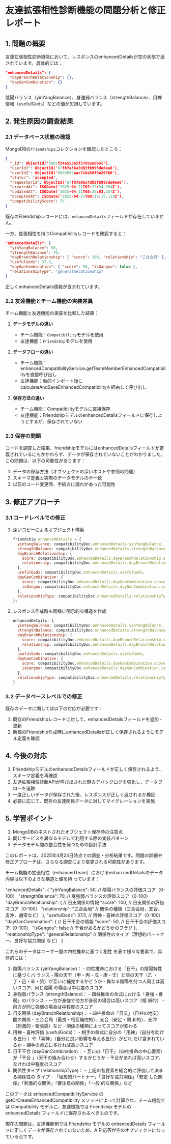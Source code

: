 # 友達拡張相性診断機能の問題分析と修正レポート

## 1. 問題の概要

友達拡張相性診断機能において、レスポンスのenhancedDetailsが空の状態で返されています。具体的には：

```json
"enhancedDetails": {
  "dayBranchRelationship": {},
  "dayGanCombination": {}
}
```

陰陽バランス（yinYangBalance）、身強弱バランス（strengthBalance）、用神情報（usefulGods）などの値が欠損しています。

## 2. 発生原因の調査結果

### 2.1 データベース状態の確認

MongoDBの`friendships`コレクションを確認したところ：

```json
{
  "_id": ObjectId('6805f24e553e5f37092e6b5c'),
  "userId1": ObjectId('67f87e86a7d83fb995de0ee6'),
  "userId2": ObjectId('6803699aac7c6a58f9a207b0'),
  "status": 'accepted',
  "requesterId": ObjectId('67f87e86a7d83fb995de0ee6'),
  "createdAt": ISODate('2025-04-21T07:22:54.984Z'),
  "updatedAt": ISODate('2025-04-21T08:26:03.187Z'),
  "acceptedAt": ISODate('2025-04-21T08:16:15.119Z'),
  "compatibilityScore": 75
}
```

既存のFriendshipレコードには、`enhancedDetails`フィールドが存在していません。

一方、拡張相性を持つCompatibilityレコードを確認すると：

```json
"enhancedDetails": {
  "yinYangBalance": 50,
  "strengthBalance": 70,
  "dayBranchRelationship": { "score": 100, "relationship": "三合会局" },
  "usefulGods": 37.5,
  "dayGanCombination": { "score": 50, "isGangou": false },
  "relationshipType": "generalRelationship"
}
```

正しくenhancedDetails情報が含まれています。

### 2.2 友達機能とチーム機能の実装差異

チーム機能と友達機能の実装を比較した結果：

1. **データモデルの違い**
   - チーム機能：`Compatibility`モデルを使用
   - 友達機能：`Friendship`モデルを使用

2. **データフローの違い**
   - チーム機能：enhancedCompatibilityService.getTeamMemberEnhancedCompatibilityを直接呼び出し
   - 友達機能：動的インポート後にcalculateAndSaveEnhancedCompatibilityを経由して呼び出し

3. **保存方法の違い**
   - チーム機能：Compatibilityモデルに直接保存
   - 友達機能：FriendshipモデルのenhancedDetailsフィールドに保存しようとするが、保存されていない

### 2.3 保存の問題

コードを調査した結果、friendshipモデルにはenhancedDetailsフィールドが定義されているにもかかわらず、データが保存されていないことがわかりました。この問題は、以下の可能性があります：

1. データの保存方法（オブジェクトの深いネストや参照の問題）
2. スキーマ定義と実際のデータモデルの不一致
3. 以前のコード変更時、手続きに漏れがあった可能性

## 3. 修正アプローチ

### 3.1 コードレベルでの修正

1. 深いコピーによるオブジェクト構築
   ```javascript
   friendship.enhancedDetails = {
     yinYangBalance: compatibilityDoc.enhancedDetails.yinYangBalance,
     strengthBalance: compatibilityDoc.enhancedDetails.strengthBalance,
     dayBranchRelationship: {
       score: compatibilityDoc.enhancedDetails.dayBranchRelationship.score,
       relationship: compatibilityDoc.enhancedDetails.dayBranchRelationship.relationship
     },
     usefulGods: compatibilityDoc.enhancedDetails.usefulGods,
     dayGanCombination: {
       score: compatibilityDoc.enhancedDetails.dayGanCombination.score,
       isGangou: compatibilityDoc.enhancedDetails.dayGanCombination.isGangou
     },
     relationshipType: compatibilityDoc.enhancedDetails.relationshipType
   };
   ```

2. レスポンス作成時も同様に明示的な構造を作成
   ```javascript
   enhancedDetails: {
     yinYangBalance: compatibilityDoc.enhancedDetails.yinYangBalance,
     strengthBalance: compatibilityDoc.enhancedDetails.strengthBalance,
     dayBranchRelationship: {
       score: compatibilityDoc.enhancedDetails.dayBranchRelationship.score,
       relationship: compatibilityDoc.enhancedDetails.dayBranchRelationship.relationship
     },
     usefulGods: compatibilityDoc.enhancedDetails.usefulGods,
     dayGanCombination: {
       score: compatibilityDoc.enhancedDetails.dayGanCombination.score,
       isGangou: compatibilityDoc.enhancedDetails.dayGanCombination.isGangou
     },
     relationshipType: compatibilityDoc.enhancedDetails.relationshipType
   }
   ```

### 3.2 データベースレベルでの修正

既存のデータに関しては以下の対応が必要です：

1. 既存のFriendshipレコードに対して、enhancedDetailsフィールドを追加・更新
2. 新規のFriendship作成時にenhancedDetailsが正しく保存されるようにモデル定義を確認

## 4. 今後の対応

1. FriendshipモデルのenhancedDetailsフィールドが正しく保存されるよう、スキーマ定義を再確認
2. 友達拡張相性診断APIが呼び出された際のデバッグログを強化し、データフローを追跡
3. 一度正しいデータが保存された後、レスポンスが正しく返されるか検証
4. 必要に応じて、既存の友達関係データに対してマイグレーションを実施

## 5. 学習ポイント

1. MongoDBのネストされたオブジェクト保存時の注意点
2. 同じサービスを異なるモデルで利用する際の実装パターン
3. データモデル間の整合性を保つための設計手法

このレポートは、2025年4月24日時点での調査・分析結果です。問題の詳細や修正アプローチは、さらなる調査により変更される可能性があります。


チーム機能の拡張相性（enhancedTeam）におけるenhan
  cedDetailsのデータ内容は以下のような構造と値を持
  っています：

  "enhancedDetails": {
    "yinYangBalance": 50,            //
  陰陽バランスの評価スコア（0-100）
    "strengthBalance": 70,           //
  身強弱バランスの評価スコア（0-100）
    "dayBranchRelationship": {       //
  日支関係の情報
      "score": 100,                  //
  日支関係の評価スコア（0-100）
      "relationship": "三合会局"      //
  関係の種類（三合会局、支合、支沖、通常など）
    },
    "usefulGods": 37.5,              //
  用神・喜神の評価スコア（0-100）
    "dayGanCombination": {           //
  日干干合の情報
      "score": 50,                   //
  日干干合の評価スコア（0-100）
      "isGangou": false              //
  干合があるかどうかのフラグ
    },
    "relationshipType": "generalRelationship"  //
  関係性のタイプ（理想的パートナー、良好な協力関係
  など）
  }

  これらのデータはユーザー間の四柱推命に基づく相性
  を表す様々な要素で、具体的には：

  1. 陰陽バランス (yinYangBalance)：
    - 四柱推命における「日干」の陰陽特性に基づくバ
  ランス
    - 陽の天干（甲・丙・戊・庚・壬）と陰の天干（乙
  ・丁・己・辛・癸）が互いに補完するかどうか
    - 異なる陰陽を持つ人同士は高いスコア、同じ陰陽
  の場合は中程度のスコア
  2. 身強弱バランス (strengthBalance)：
    -
  四柱推命の命式における「身強・身弱」のバランス
    - 一方が身強で他方が身弱の場合は高いスコア（相
  補的）
    - 両方が同じ強弱の場合は中程度のスコア
  3. 日支関係 (dayBranchRelationship)：
    - 四柱推命の「日支」（日柱の地支）間の関係
    - 三合会局（最良・相互補完的）、支合（安定・調
  和的）、支沖（刺激的・緊張感）など
    - 関係の種類によってスコアが変わる
  4. 用神・喜神評価 (usefulGods)：
    - 相手の命式に自分の「用神」（自分を助ける五行
  ）や「喜神」（自分に良い影響を与える五行）がどれ
  だけ含まれているか
    - 相手の命式に多ければ高いスコア
  5. 日干干合 (dayGanCombination)：
    - 互いの「日干」（四柱推命の中心要素）が「干合
  」（天干の組み合わせ）するかどうか
    -
  干合があれば高いスコア、なければ中程度のスコア
  6. 関係性タイプ (relationshipType)：
    - 上記の各要素を総合的に評価して決まる関係性の
  タイプ
    - 「理想的パートナー」「良好な協力関係」「安定
  した関係」「刺激的な関係」「要注意の関係」「一般
  的な関係」など

  このデータは enhancedCompatibilityService の
  getOrCreateEnhancedCompatibility
  メソッドによって計算され、チーム機能では
  Compatibility モデルに、友達機能では Friendship
  モデルの enhancedDetails
  フィールドに保存されるべきものです。

  現在の問題は、友達機能側では Friendship モデルの
  enhancedDetails
  フィールドに正しくデータが保存されていないため、A
  PI応答が空のオブジェクトになっている点です。
